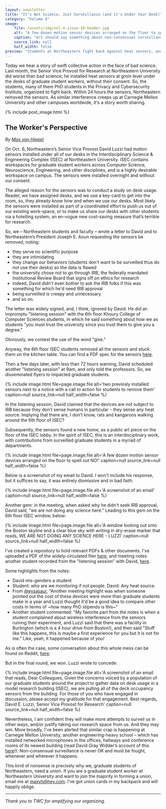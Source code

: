 ```yaml
---
layout: newsletter
title: "It’s Not Science, Just Surveillance (and it's Under Your Desk)"
category: "Volume 4"
image:
    file: /assets/img/vol-4-issue-19-header.jpg
    alt: "A few dozen motion sensor devices arranged on the floor to spell out NO!"
    caption: "Art should say something about non-consensual surveillance... like, NO!"
    source_link: null
    half_width: false
preview: "Students at Northeastern fight back against heat sensors, and win"
---
```


Today we hear a story of swift collective action in the face of bad science. Last month, the Senior Vice Provost for Research at Northeastern University did worse than bad science; he installed heat sensors at groin level under the desks of graduate student workers, without their consent. So, the students, many of them PhD students in the Privacy and Cybersecurity Institute, organized to fight back. Within 24 hours the sensors, Northeastern removed the sensors. As similar interference creeps up at Carnegie Mellon University and other campuses worldwide, it's a story worth sharing.

<!-- DO NOT remove the excerpt tag -->
<!--excerpt-->
<!-- remaining content goes below here -->

<!-- DO NOT remove the header image -->
{% include post_image.html %}

## The Worker's Perspective
_By [Max von Hippel](https://twitter.com/maxvonhippel)_

On Oct. 6, Northeastern’s Senior Vice Provost David Luzzi had motion sensors installed under all of our desks in the Interdisciplinary Science & Engineering Complex (ISEC) at Northeastern University. ISEC contains workspaces for graduate student workers across Computer Science, Neuroscience, Engineering, and other disciplines, and is a highly desirable workspace on campus. The sensors were installed overnight and without our consent.

The alleged reason for the sensors was to conduct a study on desk usage. Reader, we have assigned desks, and we use a key-card to get into the room, so, they already know how and when we use our desks. Most likely the sensors were installed as part of a coordinated effort to push us out of our existing work-space, or to make us share our desks with other students via a hotelling system, an en-vogue new cost-saving measure that’s terrible for research.

So, we – Northeastern students and faculty – wrote a letter to David and to Northeastern’s President Joseph E. Aoun requesting the sensors be removed, noting:
* they serve no scientific purpose
* they are intimidating
* they change our behaviors (students don't want to be surveilled thus do not use their desks) so the data is flawed 
* the university chose not to go through IRB, the federally mandated Institutional Review Board that signs off on ethics for research
* indeed, David didn't even bother to ask the IRB folks if this was something for which he'd need IRB approval
* being surveilled is creepy and unnecessary 
* and so on.

The letter was widely signed, and, I think, ignored by David. He did an impromptu "listening session" with the 6th floor Khoury College of Computer Sciences students, in which he said something about how we as students "you must trust the university since you trust them to give you a degree." 

Obviously, we contest the use of the word "give.”

Anyway, the 6th floor ISEC students removed all the sensors and stuck them on the kitchen table. You can find a PDF spec for the sensors [here](https://www.enocean-alliance.org/wp-content/uploads/2020/12/SecurityofEnOceanRadioNetworks-2.6.pdf).

Then a few days later, with less than 72 hours warning, David scheduled another "listening session" at 9am, and only told the professors. So, we disseminated flyers to impacted graduate students.

{% include image.html file=page.image.file alt='two previosly installed sensors next to a notice with a call to action for students to remove them' caption=null source_link=null half_width=false %}

In the listening session, David claimed that the devices are not subject to IRB because they don't sense humans in particular - they sense any heat source. Implying that there are, I don’t know, rats and kangaroos walking around the 6th floor of ISEC?

Subsequently, the sensors found a new home, as a public art piece on the floor of the ISEC lobby. In the spirit of ISEC, this is an interdisciplinary work, with contributions from surveilled graduate students in a myriad of departments.

{% include image.html file=page.image.file alt='A few dozen motion sensor devices arranged on the floor to spell out NO!' caption=null source_link=null half_width=false %}

Below is a screenshot of my email to David. I won't include his response, but it suffices to say, it was entirely dismissive and in bad faith.

{% include image.html file=page.image.file alt='A screenshot of an email' caption=null source_link=null half_width=false %}

Another gem: in the meeting, when asked why he didn't seek IRB approval, David said, "we are not doing any science here." Leading to this gem on the 6th floor ISEC window, below:

{% include image.html file=page.image.file alt='A window looking out onto the Boston skyline and a clear blue sky with writing in dry-erase marker that reads, WE ARE NOT DOING ANY SCIENCE HERE - LUZZI' caption=null source_link=null half_width=false %}

I've created a repository to hold relevant PDFs & other documents. I've uploaded a PDF of the widely-circulated flier [here](https://github.com/maxvonhippel/isec-sensors-scandal/blob/main/document2.pdf), and meeting notes another student recorded from the "listening session" with David, [here](https://github.com/maxvonhippel/isec-sensors-scandal/blob/main/Oct_6_2022_Luzzi_town_hall.pdf).

Some highlights from the notes:
- David mis-genders a student
- Student: who are we monitoring if not people. David: Any heat source.
- From [@eysasaur](https://twitter.com/eysasaur), "Another meeting highlight was when someone pointed out the cost of these devices were more than graduate students make in a year and Luzzi thought it'd be a good idea to compare other costs in terms of ~how many PhD stipends is this~"
- Another student commented: "My favorite part from the notes is when a student complained about wireless interference from the sensors ruining their experiment, and Luzzi said that there was a facility in Burlington (which is a 4 hour drive from Boston!), and then said "Stuff like this happens, this is maybe a first experience for you but it is not for me." Like, yeah, it happened because of _you!_

As is often the case, some conversation about this whole mess can be found on Reddit, [here](https://www.reddit.com/r/NEU/comments/xx7d7p/northeastern_graduate_students_privacy_is_being/).

But in the final round, we won. Luzzi wrote to concede:

{% include image.html file=page.image.file alt='A screenshot of an email that reads, Dear Colleagues, Given the concerns voiced by a population of our graduate students around the project to gather data on desk usage in a model research building (ISEC), we are pulling all of the deck occupancy sensors from the building. For those of you who have engaged in discussion, please accept my gratitude for that engagement. Best regards, David E. Luzzi, Senior Vice Provost for Research' caption=null source_link=null half_width=false %}

Nevertheless, I am confident they will make more attempts to surveil us in other ways, and/or justify taking our research space from us. And they may win. More broadly, I've been alerted that similar crap is happening at Carnegie Mellon University, another engineering-heavy school – which has installed networked microphones in the offices, hallways and conference rooms of its newest building (read David Gray Widder’s account of this [here](https://twitter.com/davidthewid/status/1387909329710366721)!). Non-consensual surveillance is never OK and must be fought, whenever and wherever it happens.

This kind of nonsense is precisely why we, graduate students of Northeastern, need a union. If you are a graduate student worker at Northeastern University and want to join the majority in forming a union, email me at [maxvh@hey.com](mailto:maxvh@hey.com). I’ve got union cards in my backpack and will happily oblige.

<hr>

_Thank you to TWC for amplifying our organizing._
